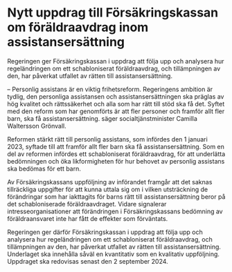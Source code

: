 # Nytt uppdrag till Försäkringskassan om föräldraavdrag inom assistansersättning

Regeringen ger Försäkringskassan i uppdrag att följa upp och analysera hur regeländringen om ett schabloniserat föräldraavdrag, och tillämpningen av den, har påverkat utfallet av rätten till assistansersättning.

– Personlig assistans är en viktig frihetsreform. Regeringens ambition är tydlig, den personliga assistansen och assistansersättningen ska präglas av hög kvalitet och rättssäkerhet och alla som har rätt till stöd ska få det. Syftet med den reform som har genomförts är att fler personer och framför allt fler barn, ska få assistansersättning. säger socialtjänstminister Camilla Waltersson Grönvall.

Reformen stärkt rätt till personlig assistans, som infördes den 1 januari 2023, syftade till att framför allt fler barn ska få assistansersättning. Som en del av reformen infördes ett schabloniserat föräldraavdrag, för att underlätta bedömningen och öka likformigheten för hur behovet av personlig assistans ska bedömas för ett barn.

Av Försäkringskassans uppföljning av införandet framgår att det saknas tillräckliga uppgifter för att kunna uttala sig om i vilken utsträckning de förändringar som har iakttagits för barns rätt till assistansersättning beror på det schabloniserade föräldraavdraget. Vidare signalerar intresseorganisationer att förändringen i Försäkringskassans bedömning av föräldraansvaret inte har fått de effekter som förväntats.

Regeringen ger därför Försäkringskassan i uppdrag att följa upp och analysera hur regeländringen om ett schabloniserat föräldraavdrag, och tillämpningen av den, har påverkat utfallet av rätten till assistansersättning. Underlaget ska innehålla såväl en kvantitativ som en kvalitativ uppföljning. Uppdraget ska redovisas senast den 2 september 2024.
